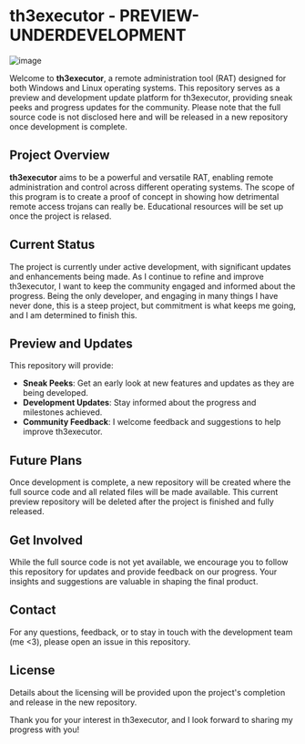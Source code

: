 # th3executor - PREVIEW-UNDERDEVELOPMENT
![image](https://github.com/user-attachments/assets/1fe262d0-011a-4abe-b098-a194b630ba35)

Welcome to **th3executor**, a remote administration tool (RAT) designed for both Windows and Linux operating systems. This repository serves as a preview and development update platform for th3executor, providing sneak peeks and progress updates for the community. Please note that the full source code is not disclosed here and will be released in a new repository once development is complete.

## Project Overview

**th3executor** aims to be a powerful and versatile RAT, enabling remote administration and control across different operating systems. The scope of this program is to create a proof of concept in showing how detrimental remote access trojans can really be. Educational resources will be set up once the project is relased.

## Current Status

The project is currently under active development, with significant updates and enhancements being made. As I continue to refine and improve th3executor, I want to keep the community engaged and informed about the progress. Being the only developer, and engaging in many things I have never done, this is a steep project, but commitment is what keeps me going, and I am determined to finish this.

## Preview and Updates

This repository will provide:

- **Sneak Peeks**: Get an early look at new features and updates as they are being developed.
- **Development Updates**: Stay informed about the progress and milestones achieved.
- **Community Feedback**: I welcome feedback and suggestions to help improve th3executor.

## Future Plans

Once development is complete, a new repository will be created where the full source code and all related files will be made available. This current preview repository will be deleted after the project is finished and fully released.

## Get Involved

While the full source code is not yet available, we encourage you to follow this repository for updates and provide feedback on our progress. Your insights and suggestions are valuable in shaping the final product.

## Contact

For any questions, feedback, or to stay in touch with the development team (me <3), please open an issue in this repository.

## License

Details about the licensing will be provided upon the project's completion and release in the new repository.

Thank you for your interest in th3executor, and I look forward to sharing my progress with you!
